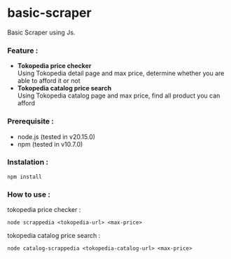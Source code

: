 # basic-scraper
Basic Scraper using Js.

### Feature :
- **Tokopedia price checker**
  <br /> Using Tokopedia detail page and max price, determine whether you are able to afford it or not
- **Tokopedia catalog price search**
  <br /> Using Tokopedia catalog page and max price, find all product you can afford

### Prerequisite :
- node.js (tested in v20.15.0) 
- npm (tested in v10.7.0)

### Instalation :
```shell
npm install
```

### How to use :
tokopedia price checker :
```shell
node scrappedia <tokopedia-url> <max-price>
```

tokopedia catalog price search :
```shell
node catalog-scrappedia <tokopedia-catalog-url> <max-price>
```
